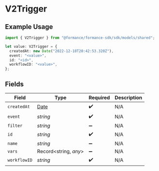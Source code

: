 # V2Trigger

## Example Usage

```typescript
import { V2Trigger } from "@formance/formance-sdk/sdk/models/shared";

let value: V2Trigger = {
  createdAt: new Date("2022-12-18T20:42:53.320Z"),
  event: "<value>",
  id: "<id>",
  workflowID: "<value>",
};
```

## Fields

| Field                                                                                         | Type                                                                                          | Required                                                                                      | Description                                                                                   |
| --------------------------------------------------------------------------------------------- | --------------------------------------------------------------------------------------------- | --------------------------------------------------------------------------------------------- | --------------------------------------------------------------------------------------------- |
| `createdAt`                                                                                   | [Date](https://developer.mozilla.org/en-US/docs/Web/JavaScript/Reference/Global_Objects/Date) | :heavy_check_mark:                                                                            | N/A                                                                                           |
| `event`                                                                                       | *string*                                                                                      | :heavy_check_mark:                                                                            | N/A                                                                                           |
| `filter`                                                                                      | *string*                                                                                      | :heavy_minus_sign:                                                                            | N/A                                                                                           |
| `id`                                                                                          | *string*                                                                                      | :heavy_check_mark:                                                                            | N/A                                                                                           |
| `name`                                                                                        | *string*                                                                                      | :heavy_minus_sign:                                                                            | N/A                                                                                           |
| `vars`                                                                                        | Record<string, *any*>                                                                         | :heavy_minus_sign:                                                                            | N/A                                                                                           |
| `workflowID`                                                                                  | *string*                                                                                      | :heavy_check_mark:                                                                            | N/A                                                                                           |
